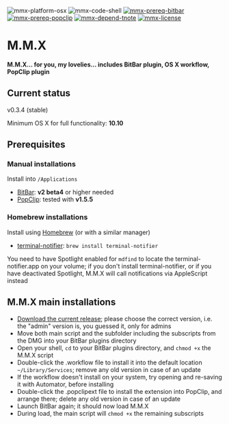 ![mmx-platform-osx](https://img.shields.io/badge/platform-OS%20X-lightgrey.svg)
![mmx-code-shell](https://img.shields.io/badge/code-shell-yellow.svg)
[![mmx-prereq-bitbar](https://img.shields.io/badge/prerequisite-BitBar%202.0%20beta4-brightgreen.svg)](https://github.com/matryer/bitbar)
[![mmx-prereq-popclip](https://img.shields.io/badge/prerequisite-PopClip%201.5.5-brightgreen.svg)](https://github.com/matryer/bitbar)
[![mmx-depend-tnote](https://img.shields.io/badge/dependency-terminal--notifer%201.6.3-green.svg)](https://github.com/alloy/terminal-notifier)
[![mmx-license](http://img.shields.io/badge/license-MIT+-blue.svg)](https://github.com/JayBrown/mmx/blob/master/license.md)

# M.M.X
**M.M.X… for you, my lovelies… includes BitBar plugin, OS X workflow, PopClip plugin**

## Current status
v0.3.4 (stable)

Minimum OS X for full functionality: **10.10**

## Prerequisites
### Manual installations
Install into `/Applications`
* [BitBar](https://github.com/matryer/bitbar): **v2 beta4** or higher needed
* [PopClip](http://pilotmoon.com/popclip/): tested with **v1.5.5**

### Homebrew installations
Install using [Homebrew](http://brew.sh) (or with a similar manager) 
* [terminal-notifier](https://github.com/alloy/terminal-notifier): `brew install terminal-notifier`

You need to have Spotlight enabled for `mdfind` to locate the terminal-notifier.app on your volume; if you don't install terminal-notifier, or if you have deactivated Spotlight, M.M.X will call notifications via AppleScript instead

## M.M.X main installations

* [Download the current release](https://github.com/JayBrown/mmx/releases); please choose the correct version, i.e. the "admin" version is, you guessed it, only for admins
* Move both main script and the subfolder including the subscripts from the DMG into your BitBar plugins directory
* Open your shell, `cd` to your BitBar plugins directory, and `chmod +x` the M.M.X script
* Double-click the .workflow file to install it into the default location `~/Library/Services`; remove any old version in case of an update
* If the workflow doesn't install on your system, try opening and re-saving it with Automator, before installing
* Double-click the .popclipext file to install the extension into PopClip, and arrange there; delete any old version in case of an update
* Launch BitBar again; it should now load M.M.X
* During load, the main script will `chmod +x` the remaining subscripts